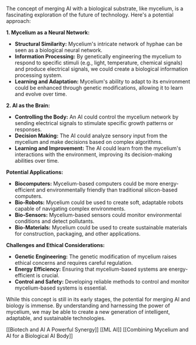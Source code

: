 
The concept of merging AI with a biological substrate, like mycelium, is a fascinating exploration of the future of technology. Here's a potential approach:

**1. Mycelium as a Neural Network:**

- **Structural Similarity:** Mycelium's intricate network of hyphae can be seen as a biological neural network.
- **Information Processing:** By genetically engineering the mycelium to respond to specific stimuli (e.g., light, temperature, chemical signals) and produce electrical signals, we could create a biological information processing system.
- **Learning and Adaptation:** Mycelium's ability to adapt to its environment could be enhanced through genetic modifications, allowing it to learn and evolve over time.

**2. AI as the Brain:**

- **Controlling the Body:** An AI could control the mycelium network by sending electrical signals to stimulate specific growth patterns or responses.
- **Decision Making:** The AI could analyze sensory input from the mycelium and make decisions based on complex algorithms.
- **Learning and Improvement:** The AI could learn from the mycelium's interactions with the environment, improving its decision-making abilities over time.

**Potential Applications:**

- **Biocomputers:** Mycelium-based computers could be more energy-efficient and environmentally friendly than traditional silicon-based computers.
- **Bio-Robots:** Mycelium could be used to create soft, adaptable robots capable of navigating complex environments.
- **Bio-Sensors:** Mycelium-based sensors could monitor environmental conditions and detect pollutants.
- **Bio-Materials:** Mycelium could be used to create sustainable materials for construction, packaging, and other applications.

**Challenges and Ethical Considerations:**

- **Genetic Engineering:** The genetic modification of mycelium raises ethical concerns and requires careful regulation.
- **Energy Efficiency:** Ensuring that mycelium-based systems are energy-efficient is crucial.
- **Control and Safety:** Developing reliable methods to control and monitor mycelium-based systems is essential.

While this concept is still in its early stages, the potential for merging AI and biology is immense. By understanding and harnessing the power of mycelium, we may be able to create a new generation of intelligent, adaptable, and sustainable technologies.

[[Biotech and AI A Powerful Synergy]]
[[ML AI]]
[[Combining Mycelium and AI for a Biological AI Body]]
